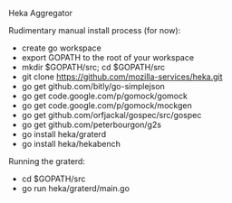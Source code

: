 Heka Aggregator

Rudimentary manual install process (for now):

- create go workspace
- export GOPATH to the root of your workspace
- mkdir $GOPATH/src; cd $GOPATH/src
- git clone https://github.com/mozilla-services/heka.git
- go get github.com/bitly/go-simplejson
- go get code.google.com/p/gomock/gomock
- go get code.google.com/p/gomock/mockgen
- go get github.com/orfjackal/gospec/src/gospec
- go get github.com/peterbourgon/g2s
- go install heka/graterd
- go install heka/hekabench

Running the graterd:

- cd $GOPATH/src
- go run heka/graterd/main.go
